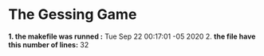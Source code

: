 # The Gessing Game
**1. the makefile was runned :**
Tue Sep 22 00:17:01 -05 2020
2. **the file  have this number of lines:**
32
